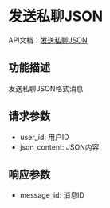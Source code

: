 # 发送私聊JSON

API文档：[发送私聊JSON](https://napcat.apifox.cn/226889555e0.md)

## 功能描述
发送私聊JSON格式消息

## 请求参数
- user_id: 用户ID
- json_content: JSON内容

## 响应参数
- message_id: 消息ID
